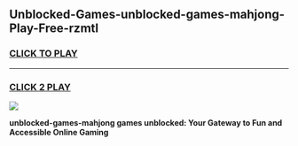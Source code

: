 
## Unblocked-Games-unblocked-games-mahjong-Play-Free-rzmtl
<h3>
<a href="https://premium76.site?title=unblocked-games-mahjong&ref=21A">CLICK TO PLAY</a></h3>
<hr>

<h3>
<a href="https://premium76.site?title=unblocked-games-mahjong&ref=21A">CLICK 2 PLAY</a>
  
</h3>

<a href="https://premium76.site?title=unblocked-games-mahjong&ref=21A"><img src="https://clearcache.store/games.png"></a>


**unblocked-games-mahjong games unblocked: Your Gateway to Fun and Accessible Online Gaming**
